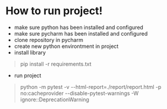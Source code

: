 # How to run project!

- make sure python has been installed and configured
- make sure pycharm has been installed and configured
- clone repository in pycharm
- create new python environtment in project
- install library 
> pip install -r requirements.txt
- run project 
> python -m pytest -v --html-report=./report/report.html -p no:cacheprovider --disable-pytest-warnings -W ignore::DeprecationWarning